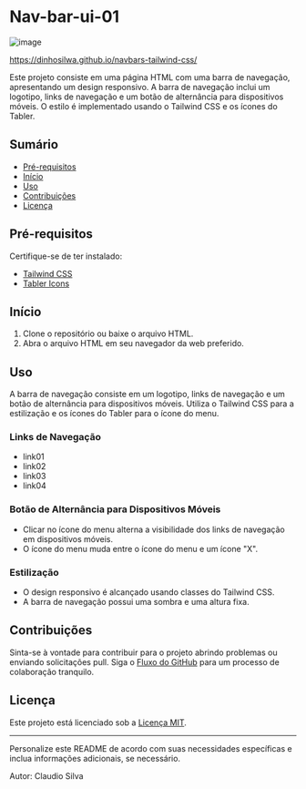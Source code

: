 # Nav-bar-ui-01
![image](https://github.com/dinhoSilwa/navbars-tailwind-css/assets/143217996/1fb6cf78-ef6d-47f0-af1b-aaf4f028ac0f)

https://dinhosilwa.github.io/navbars-tailwind-css/


Este projeto consiste em uma página HTML com uma barra de navegação, apresentando um design responsivo. A barra de navegação inclui um logotipo, links de navegação e um botão de alternância para dispositivos móveis. O estilo é implementado usando o Tailwind CSS e os ícones do Tabler.

## Sumário
- [Pré-requisitos](#pré-requisitos)
- [Início](#início)
- [Uso](#uso)
- [Contribuições](#contribuições)
- [Licença](#licença)

## Pré-requisitos
Certifique-se de ter instalado:
- [Tailwind CSS](https://tailwindcss.com/)
- [Tabler Icons](https://tablericons.com/)

## Início
1. Clone o repositório ou baixe o arquivo HTML.
2. Abra o arquivo HTML em seu navegador da web preferido.

## Uso
A barra de navegação consiste em um logotipo, links de navegação e um botão de alternância para dispositivos móveis. Utiliza o Tailwind CSS para a estilização e os ícones do Tabler para o ícone do menu.

### Links de Navegação
- link01
- link02
- link03
- link04

### Botão de Alternância para Dispositivos Móveis
- Clicar no ícone do menu alterna a visibilidade dos links de navegação em dispositivos móveis.
- O ícone do menu muda entre o ícone do menu e um ícone "X".

### Estilização
- O design responsivo é alcançado usando classes do Tailwind CSS.
- A barra de navegação possui uma sombra e uma altura fixa.

## Contribuições
Sinta-se à vontade para contribuir para o projeto abrindo problemas ou enviando solicitações pull. Siga o [Fluxo do GitHub](https://guides.github.com/introduction/flow/) para um processo de colaboração tranquilo.

## Licença
Este projeto está licenciado sob a [Licença MIT](LICENSE).

---

Personalize este README de acordo com suas necessidades específicas e inclua informações adicionais, se necessário.

Autor: Claudio Silva
